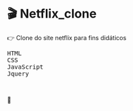 # :clapper: Netflix_clone

:point_right: Clone do site netflix para fins didáticos

<kbd>HTML</kbd>  
<kbd>CSS</kbd>  
<kbd>JavaScript</kbd>  
<kbd>Jquery</kbd>

&nbsp;

:link: 
